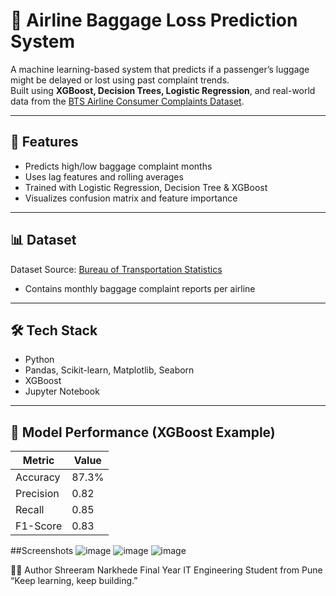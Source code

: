 # 🧳 Airline Baggage Loss Prediction System

A machine learning-based system that predicts if a passenger’s luggage might be delayed or lost using past complaint trends.  
Built using **XGBoost, Decision Trees, Logistic Regression**, and real-world data from the [BTS Airline Consumer Complaints Dataset](https://www.transtats.bts.gov/).

---

## 🚀 Features

- Predicts high/low baggage complaint months
- Uses lag features and rolling averages
- Trained with Logistic Regression, Decision Tree & XGBoost
- Visualizes confusion matrix and feature importance

---

## 📊 Dataset

Dataset Source: [Bureau of Transportation Statistics](https://www.transtats.bts.gov/)
- Contains monthly baggage complaint reports per airline

---

## 🛠️ Tech Stack

- Python
- Pandas, Scikit-learn, Matplotlib, Seaborn
- XGBoost
- Jupyter Notebook

---

## 🧠 Model Performance (XGBoost Example)

| Metric     | Value      |
|------------|------------|
| Accuracy   | 87.3%      |
| Precision  | 0.82       |
| Recall     | 0.85       |
| F1-Score   | 0.83       |


##Screenshots
![image](https://github.com/user-attachments/assets/e76be60d-d120-49e9-bc51-523aae46dd3d)
![image](https://github.com/user-attachments/assets/753dbe0b-8c47-423a-a5a2-b3dc7fa98eed)
![image](https://github.com/user-attachments/assets/395faa21-66cf-4e37-9f07-c727718a838b)


🙋‍♂️ Author
Shreeram Narkhede
Final Year IT Engineering Student from Pune
“Keep learning, keep building.”

